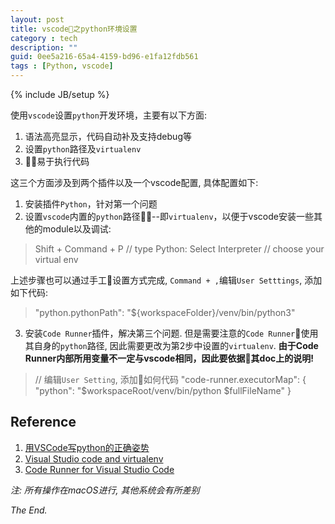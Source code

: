 ```yaml
---
layout: post
title: vscode之python环境设置
category : tech
description: ""
guid: 0ee5a216-65a4-4159-bd96-e1fa12fdb561
tags : [Python, vscode]
---
```

{% include JB/setup %}

使用`vscode`设置`python`开发环境，主要有以下方面:
1. 语法高亮显示，代码自动补及支持debug等
2. 设置`python`路径及`virtualenv`
3. 易于执行代码

这三个方面涉及到两个插件以及一个vscode配置, 具体配置如下:
1. 安装插件`Python`，针对第一个问题
2. 设置`vscode`内置的`python`路径--即`virtualenv`，以便于vscode安装一些其他的module以及调试:

> Shift + Command + P
> // type
> Python: Select Interpreter
> // choose your virtual env

上述步骤也可以通过手工设置方式完成, `Command + ,`编辑`User Setttings`, 添加如下代码:
> "python.pythonPath": "${workspaceFolder}/venv/bin/python3"

3. 安装`Code Runner`插件，解决第三个问题. 但是需要注意的`Code Runner`使用其自身的`python`路径, 因此需要更改为第2步中设置的`virtualenv`. **由于Code Runner内部所用变量不一定与vscode相同，因此要依据其doc上的说明!**

> // 编辑`User Setting`, 添加如何代码
> "code-runner.executorMap": {
>    "python": "$workspaceRoot/venv/bin/python $fullFileName"
>  }


## Reference
1. [用VSCode写python的正确姿势](http://www.cnblogs.com/bloglkl/archive/2016/08/23/5797805.html)
2. [Visual Studio code and virtualenv](https://stackoverflow.com/questions/38545326/visual-studio-code-and-virtualenv)
3. [Code Runner for Visual Studio Code](https://github.com/formulahendry/vscode-code-runner)

*注: 所有操作在macOS进行, 其他系统会有所差别*

*The End.*






